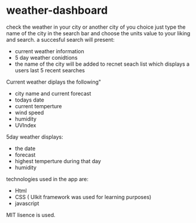 # weather-dashboard

check the weather in your city or another city of you choice just type the name of the city in the search bar and choose the units value to your liking and search.
a succesful search will present:

* current weather information
* 5 day weather conidtions 
* the name of the city will be added to recnet seach list which displays a users last 5 recent searches

Current weather diplays the following"
* city name and current forecast
* todays date
* current temperture
* wind speed
* humidity
* UVIndex

5day weather displays:
* the date
* forecast
* highest temperture during that day
* humidity 

technologies used in the app are: 
* Html
* CSS ( UIkit framework was used for learning purposes)
* javascript

MIT lisence is used.